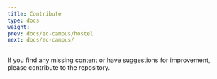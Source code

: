 ```yaml
---
title: Contribute
type: docs
weight: 
prev: docs/ec-campus/hostel
next: docs/ec-campus/
---
```


If you find any missing content or have suggestions for improvement, please contribute to the repository.